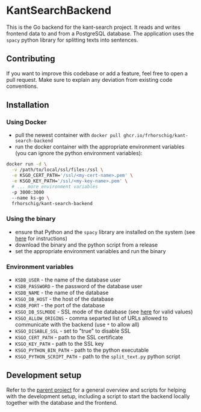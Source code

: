 # KantSearchBackend

This is the Go backend for the kant-search project. It reads and writes frontend data to and from a PostgreSQL database. The application uses the `spacy` python library for splitting texts into sentences.

## Contributing

If you want to improve this codebase or add a feature, feel free to open a pull request. Make sure to explain any deviation from existing code conventions.

## Installation

### Using Docker

- pull the newest container with `docker pull ghcr.io/frhorschig/kant-search-backend`
- run the docker container with the appropriate environment variables (you can ignore the python environment variables):

```bash
docker run -d \
  -v /path/to/local/ssl/files:/ssl \
  -e KSGO_CERT_PATH='/ssl/<my-cert-name>.pem' \
  -e KSGO_KEY_PATH='/ssl/<my-key-name>.pem' \
  # ... more environment variables
  -p 3000:3000
  --name ks-go \
  frhorschig/kant-search-backend
```

### Using the binary

- ensure that Python and the `spacy` library are installed on the system (see [here](https://spacy.io/usage) for instructions)
- download the binary and the python script from a release
- set the appropriate environment variables and run the binary

### Environment variables

- `KSDB_USER` - the name of the database user
- `KSDB_PASSWORD` - the password of the database user
- `KSDB_NAME` - the name of the database
- `KSGO_DB_HOST` - the host of the database
- `KSDB_PORT` - the port of the database
- `KSGO_DB_SSLMODE` - SSL mode of the database (see [here](https://www.postgresql.org/docs/current/libpq-ssl.html) for valid values)
- `KSGO_ALLOW_ORIGINS` - comma separted list of URLs allowed to communicate with the backend (use `*` to allow all)
- `KSGO_DISABLE_SSL` - set to "true" to disable SSL
- `KSGO_CERT_PATH` - path to the SSL certificate
- `KSGO_KEY_PATH` - path to the SSL key
- `KSGO_PYTHON_BIN_PATH` - path to the python executable
- `KSGO_PYTHON_SCRIPT_PATH` - path to the `split_text.py` python script

## Development setup

Refer to the [parent project](https://github.com/FrHorschig/kant-search) for a general overview and scripts for helping with the development setup, including a script to start the backend locally together with the database and the frontend.
